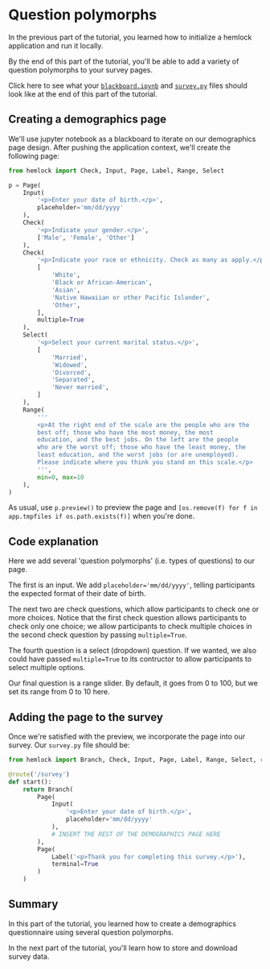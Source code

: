 # Question polymorphs

In the previous part of the tutorial, you learned how to initialize a hemlock application and run it locally.

By the end of this part of the tutorial, you'll be able to add a variety of question polymorphs to your survey pages.

Click here to see what your <a href="https://github.com/dsbowen/hemlock-tutorial/blob/v0.1/blackboard.ipynb" target="_blank">`blackboard.ipynb`</a> and <a href="https://github.com/dsbowen/hemlock-tutorial/blob/v0.1/survey.py" target="_blank">`survey.py`</a> files should look like at the end of this part of the tutorial.

## Creating a demographics page

We'll use jupyter notebook as a blackboard to iterate on our demographics page design. After pushing the application context, we'll create the following page:

```python
from hemlock import Check, Input, Page, Label, Range, Select

p = Page(
    Input(
        '<p>Enter your date of birth.</p>',
        placeholder='mm/dd/yyyy'
    ),
    Check(
        '<p>Indicate your gender.</p>',
        ['Male', 'Female', 'Other']
    ),
    Check(
        '<p>Indicate your race or ethnicity. Check as many as apply.</p>',
        [
            'White',
            'Black or African-American',
            'Asian',
            'Native Hawaiian or other Pacific Islander',
            'Other',
        ],
        multiple=True
    ),
    Select(
        '<p>Select your current marital status.</p>',
        [
            'Married',
            'Widowed',
            'Divorced',
            'Separated',
            'Never married',
        ]
    ),
    Range(
        '''
        <p>At the right end of the scale are the people who are the 
        best off; those who have the most money, the most 
        education, and the best jobs. On the left are the people 
        who are the worst off; those who have the least money, the 
        least education, and the worst jobs (or are unemployed). 
        Please indicate where you think you stand on this scale.</p>
        ''',
        min=0, max=10
    ),
)
```

As usual, use `p.preview()` to preview the page and `[os.remove(f) for f in app.tmpfiles if os.path.exists(f)]` when you're done.

## Code explanation

Here we add several 'question polymorphs' (i.e. types of questions) to our page. 

The first is an input. We add `placeholder='mm/dd/yyyy'`, telling participants the expected format of their date of birth.

The next two are check questions, which allow participants to check one or more choices. Notice that the first check question allows participants to check only one choice; we allow participants to check multiple choices in the second check question by passing `multiple=True`.

The fourth question is a select (dropdown) question. If we wanted, we also could have passed `multiple=True` to its contructor to allow participants to select multiple options.

Our final question is a range slider. By default, it goes from 0 to 100, but we set its range from 0 to 10 here.

## Adding the page to the survey

Once we're satisfied with the preview, we incorporate the page into our survey. Our `survey.py` file should be:

```python
from hemlock import Branch, Check, Input, Page, Label, Range, Select, route

@route('/survey')
def start():
    return Branch(
        Page(
            Input(
                '<p>Enter your date of birth.</p>',
                placeholder='mm/dd/yyyy'
            ),
            # INSERT THE REST OF THE DEMOGRAPHICS PAGE HERE
        ),
        Page(
            Label('<p>Thank you for completing this survey.</p>'), 
            terminal=True
        )
    )
```

## Summary

In this part of the tutorial, you learned how to create a demographics questionnaire using several question polymorphs.

In the next part of the tutorial, you'll learn how to store and download survey data.